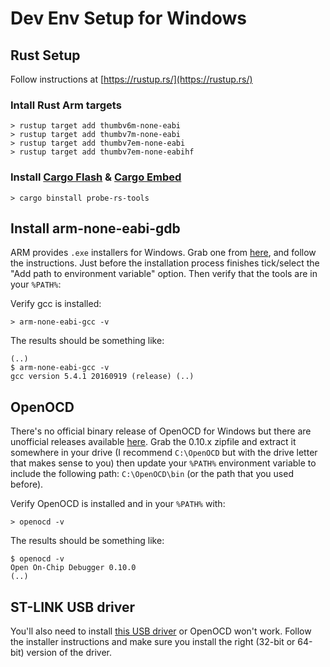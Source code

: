 # Dev Env Setup for Windows

## Rust Setup

Follow instructions at [https://rustup.rs/](https://rustup.rs/)

### Intall Rust Arm targets

```console
> rustup target add thumbv6m-none-eabi
> rustup target add thumbv7m-none-eabi
> rustup target add thumbv7em-none-eabi
> rustup target add thumbv7em-none-eabihf
```

### Install [Cargo Flash](https://github.com/probe-rs/probe-rs/tree/master/cargo-flash) & [Cargo Embed](https://github.com/probe-rs/probe-rs/tree/master/cargo-embed)

```console
> cargo binstall probe-rs-tools
```

## Install arm-none-eabi-gdb

ARM provides `.exe` installers for Windows. Grab one from [here](https://developer.arm.com/open-source/gnu-toolchain/gnu-rm/downloads), and follow the instructions. Just before the installation process finishes tick/select the "Add path to environment variable" option. Then verify that the tools are in your `%PATH%`:

Verify gcc is installed:

``` console
> arm-none-eabi-gcc -v
```

The results should be something like:

```console
(..)
$ arm-none-eabi-gcc -v
gcc version 5.4.1 20160919 (release) (..)
```

## OpenOCD

There's no official binary release of OpenOCD for Windows but there are unofficial releases
available [here](https://github.com/xpack-dev-tools/openocd-xpack/releases). Grab the 0.10.x zipfile and extract it somewhere in your drive (I recommend `C:\OpenOCD` but with the drive letter that makes sense to you) then update your `%PATH%` environment variable to include the following path: `C:\OpenOCD\bin` (or the path that you used before).

Verify OpenOCD is installed and in your `%PATH%` with:

``` console
> openocd -v
```

The results should be something like:

``` console
$ openocd -v
Open On-Chip Debugger 0.10.0
(..)
```

## ST-LINK USB driver

You'll also need to install [this USB driver] or OpenOCD won't work. Follow the installer instructions and make sure you install the right (32-bit or 64-bit) version of the driver.

[this USB driver]: http://www.st.com/en/embedded-software/stsw-link009.html
